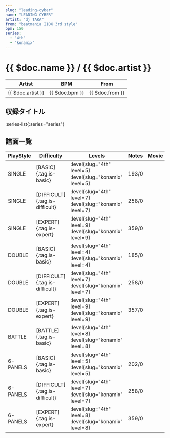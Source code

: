 ```yaml
---
slug: "leading-cyber"
name: "LEADING CYBER"
artist: "dj TAKA"
from: "beatmania IIDX 3rd style"
bpm: 150
series:
  - "4th"
  - "konamix"
---
```


# {{ $doc.name }} / {{ $doc.artist }}

|Artist|BPM|From|
|------|---|----|
|{{ $doc.artist }}|{{ $doc.bpm }}|{{ $doc.from }}|

## 収録タイトル

:series-list{:series="series"}

## 譜面一覧

|PlayStyle|Difficulty|Levels|Notes|Movie|
|---------|----------|------|-----|-----|
|SINGLE|[BASIC]{.tag.is-basic}|<div class="field is-grouped is-grouped-multiline">:level{slug="4th" level=5} :level{slug="konamix" level=5}</div>|193/0||
|SINGLE|[DIFFICULT]{.tag.is-difficult}|<div class="field is-grouped is-grouped-multiline">:level{slug="4th" level=7} :level{slug="konamix" level=7}</div>|258/0||
|SINGLE|[EXPERT]{.tag.is-expert}|<div class="field is-grouped is-grouped-multiline">:level{slug="4th" level=9} :level{slug="konamix" level=9}</div>|359/0||
|DOUBLE|[BASIC]{.tag.is-basic}|<div class="field is-grouped is-grouped-multiline">:level{slug="4th" level=4} :level{slug="konamix" level=4}</div>|185/0||
|DOUBLE|[DIFFICULT]{.tag.is-difficult}|<div class="field is-grouped is-grouped-multiline">:level{slug="4th" level=7} :level{slug="konamix" level=7}</div>|258/0||
|DOUBLE|[EXPERT]{.tag.is-expert}|<div class="field is-grouped is-grouped-multiline">:level{slug="4th" level=9} :level{slug="konamix" level=9}</div>|357/0||
|BATTLE|[BATTLE]{.tag.is-basic}|<div class="field is-grouped is-grouped-multiline">:level{slug="4th" level=8} :level{slug="konamix" level=8}</div>|||
|6-PANELS|[BASIC]{.tag.is-basic}|<div class="field is-grouped is-grouped-multiline">:level{slug="4th" level=5} :level{slug="konamix" level=5}</div>|202/0||
|6-PANELS|[DIFFICULT]{.tag.is-difficult}|<div class="field is-grouped is-grouped-multiline">:level{slug="4th" level=7} :level{slug="konamix" level=7}</div>|258/0||
|6-PANELS|[EXPERT]{.tag.is-expert}|<div class="field is-grouped is-grouped-multiline">:level{slug="4th" level=8} :level{slug="konamix" level=8}</div>|359/0||
